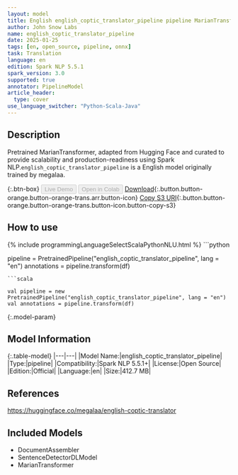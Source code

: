 ```yaml
---
layout: model
title: English english_coptic_translator_pipeline pipeline MarianTransformer from megalaa
author: John Snow Labs
name: english_coptic_translator_pipeline
date: 2025-01-25
tags: [en, open_source, pipeline, onnx]
task: Translation
language: en
edition: Spark NLP 5.5.1
spark_version: 3.0
supported: true
annotator: PipelineModel
article_header:
  type: cover
use_language_switcher: "Python-Scala-Java"
---
```


## Description

Pretrained MarianTransformer, adapted from Hugging Face and curated to provide scalability and production-readiness using Spark NLP.`english_coptic_translator_pipeline` is a English model originally trained by megalaa.

{:.btn-box}
<button class="button button-orange" disabled>Live Demo</button>
<button class="button button-orange" disabled>Open in Colab</button>
[Download](https://s3.amazonaws.com/auxdata.johnsnowlabs.com/public/models/english_coptic_translator_pipeline_en_5.5.1_3.0_1737781132136.zip){:.button.button-orange.button-orange-trans.arr.button-icon}
[Copy S3 URI](s3://auxdata.johnsnowlabs.com/public/models/english_coptic_translator_pipeline_en_5.5.1_3.0_1737781132136.zip){:.button.button-orange.button-orange-trans.button-icon.button-copy-s3}

## How to use



<div class="tabs-box" markdown="1">
{% include programmingLanguageSelectScalaPythonNLU.html %}
```python

pipeline = PretrainedPipeline("english_coptic_translator_pipeline", lang = "en")
annotations =  pipeline.transform(df)   

```
```scala

val pipeline = new PretrainedPipeline("english_coptic_translator_pipeline", lang = "en")
val annotations = pipeline.transform(df)

```
</div>

{:.model-param}
## Model Information

{:.table-model}
|---|---|
|Model Name:|english_coptic_translator_pipeline|
|Type:|pipeline|
|Compatibility:|Spark NLP 5.5.1+|
|License:|Open Source|
|Edition:|Official|
|Language:|en|
|Size:|412.7 MB|

## References

https://huggingface.co/megalaa/english-coptic-translator

## Included Models

- DocumentAssembler
- SentenceDetectorDLModel
- MarianTransformer
